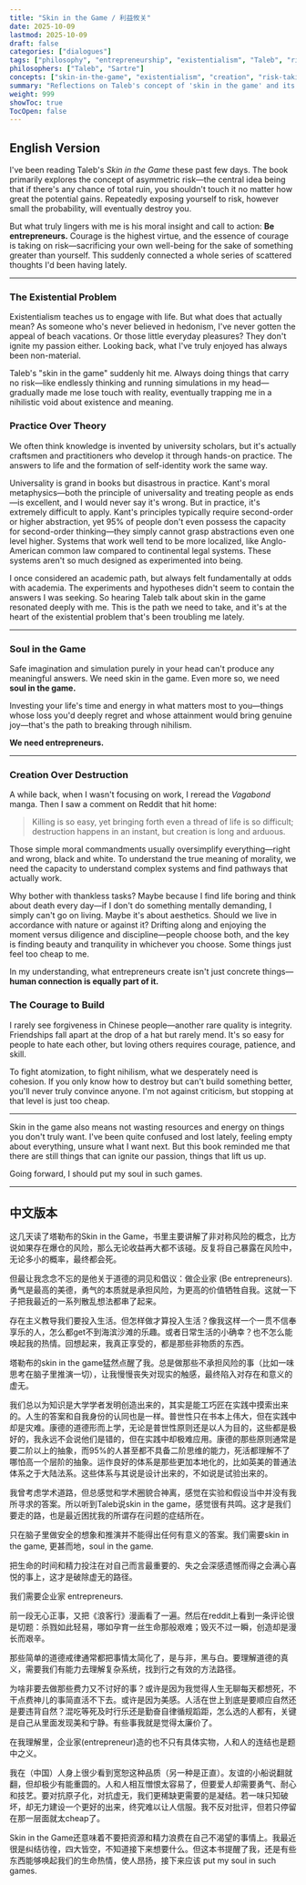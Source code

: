 ```yaml
---
title: "Skin in the Game / 利益攸关"
date: 2025-10-09
lastmod: 2025-10-09
draft: false
categories: ["dialogues"]
tags: ["philosophy", "entrepreneurship", "existentialism", "Taleb", "risk", "courage"]
philosophers: ["Taleb", "Sartre"]
concepts: ["skin-in-the-game", "existentialism", "creation", "risk-taking"]
summary: "Reflections on Taleb's concept of 'skin in the game' and its connection to existentialism, entrepreneurship, and the courage to create rather than destroy."
weight: 999
showToc: true
TocOpen: false
---
```


## English Version

I've been reading Taleb's *Skin in the Game* these past few days. The book primarily explores the concept of asymmetric risk—the central idea being that if there's any chance of total ruin, you shouldn't touch it no matter how great the potential gains. Repeatedly exposing yourself to risk, however small the probability, will eventually destroy you.

But what truly lingers with me is his moral insight and call to action: **Be entrepreneurs.** Courage is the highest virtue, and the essence of courage is taking on risk—sacrificing your own well-being for the sake of something greater than yourself. This suddenly connected a whole series of scattered thoughts I'd been having lately.

---

### The Existential Problem

Existentialism teaches us to engage with life. But what does that actually mean? As someone who's never believed in hedonism, I've never gotten the appeal of beach vacations. Or those little everyday pleasures? They don't ignite my passion either. Looking back, what I've truly enjoyed has always been non-material.

Taleb's "skin in the game" suddenly hit me. Always doing things that carry no risk—like endlessly thinking and running simulations in my head—gradually made me lose touch with reality, eventually trapping me in a nihilistic void about existence and meaning.

### Practice Over Theory

We often think knowledge is invented by university scholars, but it's actually craftsmen and practitioners who develop it through hands-on practice. The answers to life and the formation of self-identity work the same way.

Universality is grand in books but disastrous in practice. Kant's moral metaphysics—both the principle of universality and treating people as ends—is excellent, and I would never say it's wrong. But in practice, it's extremely difficult to apply. Kant's principles typically require second-order or higher abstraction, yet 95% of people don't even possess the capacity for second-order thinking—they simply cannot grasp abstractions even one level higher. Systems that work well tend to be more localized, like Anglo-American common law compared to continental legal systems. These systems aren't so much designed as experimented into being.

I once considered an academic path, but always felt fundamentally at odds with academia. The experiments and hypotheses didn't seem to contain the answers I was seeking. So hearing Taleb talk about skin in the game resonated deeply with me. This is the path we need to take, and it's at the heart of the existential problem that's been troubling me lately.

---

### Soul in the Game

Safe imagination and simulation purely in your head can't produce any meaningful answers. We need skin in the game. Even more so, we need **soul in the game.**

Investing your life's time and energy in what matters most to you—things whose loss you'd deeply regret and whose attainment would bring genuine joy—that's the path to breaking through nihilism.

**We need entrepreneurs.**

---

### Creation Over Destruction

A while back, when I wasn't focusing on work, I reread the *Vagabond* manga. Then I saw a comment on Reddit that hit home:

> Killing is so easy, yet bringing forth even a thread of life is so difficult; destruction happens in an instant, but creation is long and arduous.

Those simple moral commandments usually oversimplify everything—right and wrong, black and white. To understand the true meaning of morality, we need the capacity to understand complex systems and find pathways that actually work.

Why bother with thankless tasks? Maybe because I find life boring and think about death every day—if I don't do something mentally demanding, I simply can't go on living. Maybe it's about aesthetics. Should we live in accordance with nature or against it? Drifting along and enjoying the moment versus diligence and discipline—people choose both, and the key is finding beauty and tranquility in whichever you choose. Some things just feel too cheap to me.

In my understanding, what entrepreneurs create isn't just concrete things—**human connection is equally part of it.**

### The Courage to Build

I rarely see forgiveness in Chinese people—another rare quality is integrity. Friendships fall apart at the drop of a hat but rarely mend. It's so easy for people to hate each other, but loving others requires courage, patience, and skill.

To fight atomization, to fight nihilism, what we desperately need is cohesion. If you only know how to destroy but can't build something better, you'll never truly convince anyone. I'm not against criticism, but stopping at that level is just too cheap.

---

Skin in the game also means not wasting resources and energy on things you don't truly want. I've been quite confused and lost lately, feeling empty about everything, unsure what I want next. But this book reminded me that there are still things that can ignite our passion, things that lift us up.

Going forward, I should put my soul in such games.

---

## 中文版本

这几天读了塔勒布的Skin in the Game，书里主要讲解了非对称风险的概念，比方说如果存在爆仓的风险，那么无论收益再大都不该碰。反复将自己暴露在风险中，无论多小的概率，最终都会死。

但最让我念念不忘的是他关于道德的洞见和倡议：做企业家 (Be entrepreneurs). 勇气是最高的美德，勇气的本质就是承担风险，为更高的价值牺牲自我。这就一下子把我最近的一系列散乱想法都串了起来。

存在主义教导我们要投入生活。但怎样做才算投入生活？像我这样一个一贯不信奉享乐的人，怎么都get不到海滨沙滩的乐趣。或者日常生活的小确幸？也不怎么能唤起我的热情。回想起来，我真正享受的，都是那些非物质的东西。

塔勒布的skin in the game猛然点醒了我。总是做那些不承担风险的事（比如一味思考在脑子里推演一切），让我慢慢丧失对现实的触感，最终陷入对存在和意义的虚无。

我们总以为知识是大学学者发明创造出来的，其实是能工巧匠在实践中摸索出来的。人生的答案和自我身份的认同也是一样。普世性只在书本上伟大，但在实践中却是灾难。康德的道德形而上学，无论是普世性原则还是以人为目的，这些都是极好的，我永远不会说他们是错的，但在实践中却极难应用。康德的那些原则通常是要二阶以上的抽象，而95%的人甚至都不具备二阶思维的能力，死活都理解不了哪怕高一个层阶的抽象。运作良好的体系是那些更加本地化的，比如英美的普通法体系之于大陆法系。这些体系与其说是设计出来的，不如说是试验出来的。

我曾考虑学术道路，但总感觉和学术圈貌合神离，感觉在实验和假设当中并没有我所寻求的答案。所以听到Taleb说skin in the game，感觉很有共鸣。这才是我们要走的路，也是最近困扰我的所谓存在问题的症结所在。

只在脑子里做安全的想象和推演并不能得出任何有意义的答案。我们需要skin in the game, 更甚而地，soul in the game.

把生命的时间和精力投注在对自己而言最重要的、失之会深感遗憾而得之会满心喜悦的事上，这才是破除虚无的路径。

我们需要企业家 entrepreneurs.

前一段无心正事，又把《浪客行》漫画看了一遍。然后在reddit上看到一条评论很是切题：杀戮如此轻易，哪如孕育一丝生命那般艰难；毁灭不过一瞬，创造却是漫长而艰辛。

那些简单的道德戒律通常都把事情太简化了，是与非，黑与白。要理解道德的真义，需要我们有能力去理解复杂系统，找到行之有效的方法路径。

为啥非要去做那些费力又不讨好的事？或许是因为我觉得人生无聊每天都想死，不干点费神儿的事简直活不下去。或许是因为美感。人活在世上到底是要顺应自然还是要违背自然？混吃等死及时行乐还是勤奋自律循规蹈距，怎么选的人都有，关键是自己从里面发现美和宁静。有些事我就是觉得太廉价了。

在我理解里，企业家(entrepreneur)造的也不只有具体实物，人和人的连结也是题中之义。

我在（中国）人身上很少看到宽恕这种品质（另一种是正直）。友谊的小船说翻就翻，但却极少有能重圆的。人和人相互憎恨太容易了，但要爱人却需要勇气、耐心和技艺。要对抗原子化，对抗虚无，我们更稀缺更需要的是凝结。若一味只知破坏，却无力建设一个更好的出来，终究难以让人信服。我不反对批评，但若只停留在那一层面就太cheap了。

Skin in the Game还意味着不要把资源和精力浪费在自己不渴望的事情上。我最近很是纠结彷徨，四大皆空，不知道接下来想要什么。但这本书提醒了我，还是有些东西能够唤起我们的生命热情，使人昂扬，接下来应该 put my soul in such games.
